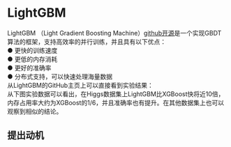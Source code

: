 # LightGBM
LightGBM （Light Gradient Boosting Machine）[github开源](https://github.com/Microsoft/LightGBM)是一个实现GBDT算法的框架，支持高效率的并行训练，并且具有以下优点：  
● 更快的训练速度  
● 更低的内存消耗  
● 更好的准确率  
● 分布式支持，可以快速处理海量数据  
从LightGBM的GitHub主页上可以直接看到实验结果：  
从下图实验数据可以看出，在Higgs数据集上LightGBM比XGBoost快将近10倍，内存占用率大约为XGBoost的1/6，并且准确率也有提升。在其他数据集上也可以观察到相似的结论。  
## 提出动机

